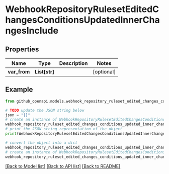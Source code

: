 # WebhookRepositoryRulesetEditedChangesConditionsUpdatedInnerChangesInclude


## Properties

Name | Type | Description | Notes
------------ | ------------- | ------------- | -------------
**var_from** | **List[str]** |  | [optional] 

## Example

```python
from github_openapi.models.webhook_repository_ruleset_edited_changes_conditions_updated_inner_changes_include import WebhookRepositoryRulesetEditedChangesConditionsUpdatedInnerChangesInclude

# TODO update the JSON string below
json = "{}"
# create an instance of WebhookRepositoryRulesetEditedChangesConditionsUpdatedInnerChangesInclude from a JSON string
webhook_repository_ruleset_edited_changes_conditions_updated_inner_changes_include_instance = WebhookRepositoryRulesetEditedChangesConditionsUpdatedInnerChangesInclude.from_json(json)
# print the JSON string representation of the object
print(WebhookRepositoryRulesetEditedChangesConditionsUpdatedInnerChangesInclude.to_json())

# convert the object into a dict
webhook_repository_ruleset_edited_changes_conditions_updated_inner_changes_include_dict = webhook_repository_ruleset_edited_changes_conditions_updated_inner_changes_include_instance.to_dict()
# create an instance of WebhookRepositoryRulesetEditedChangesConditionsUpdatedInnerChangesInclude from a dict
webhook_repository_ruleset_edited_changes_conditions_updated_inner_changes_include_from_dict = WebhookRepositoryRulesetEditedChangesConditionsUpdatedInnerChangesInclude.from_dict(webhook_repository_ruleset_edited_changes_conditions_updated_inner_changes_include_dict)
```
[[Back to Model list]](../README.md#documentation-for-models) [[Back to API list]](../README.md#documentation-for-api-endpoints) [[Back to README]](../README.md)


